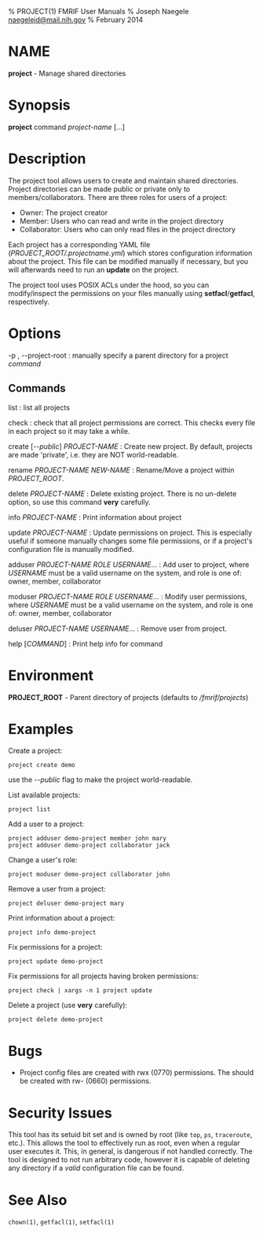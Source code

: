 % PROJECT(1) FMRIF User Manuals
% Joseph Naegele <naegelejd@mail.nih.gov>
% February 2014

# NAME
**project** - Manage shared directories

# Synopsis
**project** command *project-name* [...]

# Description
The project tool allows users to create and maintain shared directories.
Project directories can be made public or private only to members/collaborators.
There are three roles for users of a project:

- Owner: The project creator
- Member: Users who can read and write in the project directory
- Collaborator: Users who can only read files in the project directory

Each project has a corresponding YAML file (*PROJECT_ROOT/.projectname.yml*) which stores
configuration information about the project. This file can be modified manually
if necessary, but you will afterwards need to run an **update** on the project.

The project tool uses POSIX ACLs under the hood, so you can modify/inspect the permissions
on your files manually using **setfacl**/**getfacl**, respectively.

# Options

-p <root>, --project-root <root>
:   manually specify a parent directory for a project *command*

## Commands

list
:   list all projects

check
:   check that all project permissions are correct. This checks
    every file in each project so it may take a while.

create [*--public*] *PROJECT-NAME*
:   Create new project. By default, projects are made 'private',
    i.e. they are NOT world-readable.

rename *PROJECT-NAME* *NEW-NAME*
:   Rename/Move a project within *PROJECT_ROOT*.

delete *PROJECT-NAME*
:   Delete existing project.
    There is no un-delete option, so use this command
    **very** carefully.

info *PROJECT-NAME*
:   Print information about project

update *PROJECT-NAME*
:   Update permissions on project.
    This is especially useful if someone manually changes
    some file permissions, or if a project's configuration
    file is manually modified.

adduser *PROJECT-NAME* *ROLE* *USERNAME*...
:   Add user to project, where *USERNAME* must be a valid
    username on the system, and role is one of:
        owner, member, collaborator

moduser *PROJECT-NAME* *ROLE* *USERNAME*...
:   Modify user permissions, where *USERNAME* must be a valid
    username on the system, and role is one of:
        owner, member, collaborator

deluser *PROJECT-NAME* *USERNAME*...
:   Remove user from project.

help [*COMMAND*]
:   Print help info for command

# Environment

**PROJECT_ROOT** - Parent directory of projects (defaults to */fmrif/projects*)

# Examples

Create a project:

    project create demo

use the *--public* flag to make the project world-readable.

List available projects:

    project list

Add a user to a project:

    project adduser demo-project member john mary
    project adduser demo-project collaborator jack

Change a user's role:

    project moduser demo-project collaborator john

Remove a user from a project:

    project deluser demo-project mary

Print information about a project:

    project info demo-project

Fix permissions for a project:

    project update demo-project

Fix permissions for all projects having broken permissions:

    project check | xargs -n 1 project update

Delete a project (use **very** carefully):

    project delete demo-project

# Bugs

- Project config files are created with rwx (0770) permissions.
  The should be created with rw- (0660) permissions.

# Security Issues

This tool has its setuid bit set and is owned by root
(like ``top``, ``ps``, ``traceroute``, etc.). This allows the tool
to effectively run as root, even when a regular user executes it.
This, in general, is dangerous if not handled correctly. The tool is
designed to not run arbitrary code, however it is capable of deleting
any directory if a *valid* configuration file can be found.

# See Also
`chown(1)`, `getfacl(1)`, `setfacl(1)`

